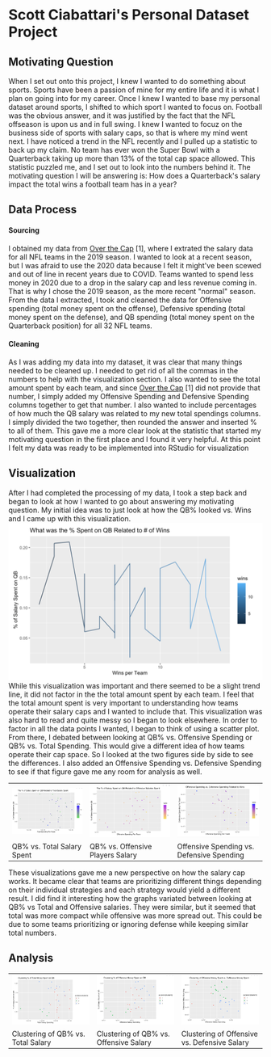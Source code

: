 # Scott Ciabattari's Personal Dataset Project

## Motivating Question
When I set out onto this project, I knew I wanted to do something about sports.  Sports have been a passion of mine for my entire life and it is what I plan on going into for my career. Once I knew I wanted to base my personal dataset around sports, I shifted to which sport I wanted to focus on.  Football was the obvious answer, and it was justified by the fact that the NFL offseason is upon us and in full swing.  I knew I wanted to focuz on the business side of sports with salary caps, so that is where my mind went next.  I have noticed a trend in the NFL recently and I pulled up a statistic to back up my claim. No team has ever won the Super Bowl with a Quarterback taking up more than 13% of the total cap space allowed. This statistic puzzled me, and I set out to look into the numbers behind it.  The motivating question I will be answering is: How does a Quarterback's salary impact the total wins a football team has in a year?

## Data Process
#### Sourcing
I obtained my data from <a href="https://overthecap.com/"> Over the Cap</a> [1], where I extrated the salary data for all NFL teams in the 2019 season.  I wanted to look at a recent season, but I was afraid to use the 2020 data because I felt it might've been scewed and out of line in recent years due to COVID.  Teams wanted to spend less money in 2020 due to a drop in the salary cap and less revenue coming in.  That is why I chose the 2019 season, as the more recent "normal" season.  From the data I extracted, I took and cleaned the data for Offensive spending (total money spent on the offense), Defensive spending (total money spent on the defense), and QB spending (total money spent on the Quarterback position) for all 32 NFL teams.  

#### Cleaning 
As I was adding my data into my dataset, it was clear that many things needed to be cleaned up.  I needed to get rid of all the commas in the numbers to help with the visualization section.  I also wanted to see the total amount spent by each team, and since <a href="https://overthecap.com/"> Over the Cap</a> [1] did not provide that number, I simply added my Offensive Spending and Defensive Spending columns together to get that number.  I also wanted to include percentages of how much the QB salary was related to my new total spendings columns.  I simply divided the two together, then rounded the answer and inserted % to all of them.  This gave me a more clear look at the statistic that started my motivating question in the first place and I found it very helpful. At this point I felt my data was ready to be implemented into RStudio for visualization

## Visualization
After I had completed the processing of my data, I took a step back and began to look at how I wanted to go about answering my motivating question.  My initial idea was to just look at how the QB% looked vs. Wins and I came up with this visualization. 
![QB% VS. Wins](https://raw.githubusercontent.com/sciabattari/Personal-Dataset-Project/main/Visualizations/Screen%20Shot%202021-04-24%20at%2011.42.06%20AM.png)
While this visualization was important and there seemed to be a slight trend line, it did not factor in the the total amount spent by each team.  I feel that the total amount spent is very important to understanding how teams operate their salary caps and I wanted to include that.  This visualization was also hard to read and quite messy so I began to look elsewhere.  In order to factor in all the data points I wanted, I began to think of using a scatter plot.  From there, I debated between looking at QB% vs. Offensive Spending or QB% vs. Total Spending.  This would give a different idea of how teams operate their cap space.  So I looked at the two figures side by side to see the differences. I also added an Offensive Spending vs. Defensive Spending to see if that figure gave me any room for analysis as well.
<table>
  <tr><td><img src="https://raw.githubusercontent.com/sciabattari/Personal-Dataset-Project/main/Visualizations/Screen%20Shot%202021-04-24%20at%2012.32.22%20PM.png"></td><td><img src="https://raw.githubusercontent.com/sciabattari/Personal-Dataset-Project/main/Visualizations/Screen%20Shot%202021-04-24%20at%2012.32.30%20PM.png"></td><td><img src="https://raw.githubusercontent.com/sciabattari/Personal-Dataset-Project/main/Visualizations/Screen%20Shot%202021-04-24%20at%2012.54.30%20PM.png"></td></tr>
   <tr><td>QB% vs. Total Salary Spent</td><td>QB% vs. Offensive Players Salary </td><td>Offensive Spending vs. Defensive Spending</td></tr>
  </table>
These visualizations gave me a new perspective on how the salary cap works. It became clear that teams are prioritizing different things depending on their individual strategies and each strategy would yield a different result. I did find it interesting how the graphs variated between looking at QB% vs Total and Offensive salaries.  They were similar, but it seemed that total was more compact while offensive was more spread out.  This could be due to some teams prioritizing or ignoring defense while keeping similar total numbers. 

## Analysis



<table>
  <tr><td><img src="https://raw.githubusercontent.com/sciabattari/Personal-Dataset-Project/main/Visualizations/Screen%20Shot%202021-04-24%20at%2011.42.53%20AM.png"></td><td><img src="https://raw.githubusercontent.com/sciabattari/Personal-Dataset-Project/main/Visualizations/Screen%20Shot%202021-04-24%20at%201.14.35%20PM.png"></td><td><img src="https://raw.githubusercontent.com/sciabattari/Personal-Dataset-Project/main/Visualizations/Screen%20Shot%202021-04-24%20at%201.19.10%20PM.png
"></td></tr>
   <tr><td>Clustering of QB% vs. Total Salary</td><td>Clustering of QB% vs. Offensive Salary</td><td>Clustering of Offensive vs. Defensive Salary</td></tr>
  </table>
